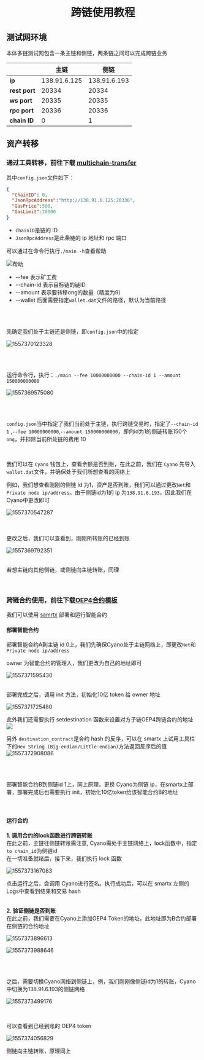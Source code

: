 <h1 align="center">跨链使用教程 </h1>



## 测试网环境

本体多链测试网包含一条主链和侧链，两条链之间可以完成跨链业务

|               | 主链         | 侧链         |
| ------------- | ------------ | ------------ |
| **ip**        | 138.91.6.125 | 138.91.6.193 |
| **rest port** | 20334        | 20334        |
| **ws port**   | 20335        | 20335        |
| **rpc port**  | 20336        | 20336        |
| **chain ID**  | 0            | 1            |





## 资产转移

### 通过工具转移，前往下载 [multichain-transfer ](https://github.com/siovanus/multichain-transfer)

其中`config.json`文件如下：

```json
{
  "ChainID": 0,
  "JsonRpcAddress":"http://138.91.6.125:20336",
  "GasPrice":500,
  "GasLimit":20000
}
```

- `ChainID`是链的 ID
- `JsonRpcAddress`是此条链的 ip 地址和 rpc 端口

可以通过在命令行执行`./main -h`查看帮助

![帮助](https://i.loli.net/2019/05/09/5cd3b61d366ea.png)

- --fee 表示矿工费
- --chain-id 表示目标链的链ID
- --amount 表示要转移ong的数量（精度为9）
- --wallet 后面需要指定`wallet.dat`文件的路径，默认为当前路径

<br/>
<br/>

先确定我们处于主链还是侧链，即`config.json`中的指定

![1557370123328](https://i.loli.net/2019/05/09/5cd3b7580a1e5.png)

<br/>
<br/>

运行命令行，执行：```./main --fee 10000000000 --chain-id 1 --amount 150000000000```

![1557369575080](https://i.loli.net/2019/05/09/5cd3b8ab32f52.png)

<br/>
<br/>

`config.json`当中指定了我们当前处于主链，执行跨链交易时，指定了`--chain-id 1` ,`--fee 10000000000`,`--amount 150000000000`，即向id为1的侧链转账150个 `ong`，并扣除当前所处链的费用 10

<br/>

我们可以在 `Cyano` 钱包上，查看余额是否到账，在此之前，我们在 `Cyano` 先导入`wallet.dat`文件，并确保处于我们所想查看的网络上

例如，我们想查看刚刚的侧链 id 为1，资产是否到账，我们可以通过更改`Net`和`Private node ip/address`。由于侧链id为1的 ip 为`138.91.6.193`，因此我们在Cyano中更改即可

![1557370547287](https://i.loli.net/2019/05/09/5cd3b7a625342.png)

<br/>
<br/>
更改之后，我们可以查看到，刚刚所转账的已经到账

![1557369792351](https://i.loli.net/2019/05/09/5cd3b7b97e770.png)
<br/>
<br/>

若想主链向其他侧链，或侧链向主链转账，同理
<br/>
<br/>
<br/>

### 跨链合约使用，前往下载[OEP4合约模板](https://github.com/siovanus/multiChainContract/tree/master/OEP4-template)

我们可以使用 [samrtx](https://smartx.ont.io) 部署和运行智能合约



#### 部署智能合约

部署智能合约A到主链 id 0上，我们先确保Cyano处于主链网络上，即更改`Net`和`Private node ip/address`

owner 为智能合约的管理人，我们更改为自己的地址即可

![1557371595430](https://i.loli.net/2019/05/09/5cd3b7d726f23.png)
<br/>
<br/>

部署完成之后，调用 init 方法，初始化10亿 token 给 owner 地址

![1557371725480](https://i.loli.net/2019/05/09/5cd3b7e710158.png)
<br/>

此外我们还需要执行 setdestination 函数来设置对方子链OEP4跨链合约的地址
![](https://i.loli.net/2019/05/15/5cdb84eae51e337089.png)
<br/>

另外 `destination_contract`是合约 hash 的反序，可以在 smartx 上试用工具栏下的`Hex String (Big-endian/Little-endian)`方法返回反序后的值
![1557372908086](https://i.loli.net/2019/05/09/5cd3b7f80449d.png)
<br/>

<br/>
<br/>

部署智能合约B到侧链id 1上，同上原理，更换 Cyano为侧链 ip，在smartx上部署，部署完成后也需要执行 init，初始化10亿token给该智能合约B的地址
<br/>
<br/>
<br/>

#### 运行合约

**1. 调用合约的lock函数进行跨链转账**
<br/>
在此之前，主链往侧链转账需注意, Cyano需处于主链网络上，lock函数中，指定`to chain_id`为侧链id
<br/>
在一切准备就绪后，接下来，我们执行 lock 函数

![1557373167083](https://i.loli.net/2019/05/17/5cde5f256776027563.png)
<br/>

点击运行之后，会调用 Cyano进行签名。执行成功后，可以在 smartx 左侧的 Logs中查看到结果和交易 hash
<br/>
<br/>

**2. 验证侧链是否到账**
<br/>
在此之前，我们需要在Cyano上添加OEP4 Token的地址，此地址即为B合约部署在侧链的合约地址

![1557373896613](https://i.loli.net/2019/05/09/5cd3b81d3cb5e.png)

![1557373988646](https://i.loli.net/2019/05/09/5cd3b8300e019.png)

<br/>

<br/>



之后，需要切换Cyano网络到侧链上，例，我们刚刚像侧链id为1的转账，Cyano中切换为138.91.6.193的侧链网络

![1557373499176](https://i.loli.net/2019/05/09/5cd3b83e93f3e.png)

<br/>

可以查看到已经到账的 OEP4 token

![1557374056829](https://i.loli.net/2019/05/09/5cd3b84f9b0c4.png)
<br/>



侧链向主链转账，原理同上
